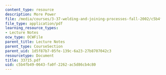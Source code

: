 ```yaml
---
content_type: resource
description: More Power
file: /media/courses/3-37-welding-and-joining-processes-fall-2002/c5b4fb490643fa0f2262ac5d86cb4c80_33715.pdf
file_type: application/pdf
learning_resource_types:
- Lecture Notes
ocw_type: OCWFile
parent_title: Lecture Notes
parent_type: CourseSection
parent_uid: 1d5f87b7-05fe-139c-6a23-27b8707042c3
resourcetype: Document
title: 33715.pdf
uid: c5b4fb49-0643-fa0f-2262-ac5d86cb4c80
---
```

